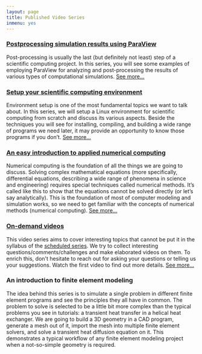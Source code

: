 ```yaml
---
layout: page
title: Published Video Series
inmenu: yes
---
```


### [Postprocessing simulation results using ParaView](postprocessing)

Post-processing is usually the last (but definitely not least) step of a scientific computing project. In this series, you will see some examples of employing ParaView for analyzing and post-processing the results of various types of computational simulations. [See more...](postprocessing)


### [Setup your scientific computing environment](setup)

Environment setup is one of the most fundamental topics we want to talk about. In this series, we will setup a Linux environment for scientific computing from scratch and discuss its various aspects. Beside the techniques you will see for installing, compiling, and building a wide range of programs we need later, it may provide an opportunity to know those programs if you don’t.  [See more...](setup)

### [An easy introduction to applied numerical computing](numerical-computing)

Numerical computing is the foundation of all the things we are going to discuss. Solving complex mathematical equations (more specifically, differential equations, describing a wide range of phenomena in science and engineering) requires special techniques called numerical methods. It’s called like this to show that the equations cannot be solved directly (or let’s say analytically). This is the foundation of most of computer modeling and simulation works, so we need to get familiar with the concepts of numerical methods (numerical computing). [See more...](numerical-computing)

### [On-demand videos](on-demand)

This video series aims to cover interesting topics that cannot be put it in the syllabus of the [scheduled series](../content). We try to collect interesting questions/comments/challenges and make elaborated videos on them. To enrich this, don't hesitate to reach out for asking your questions or telling us your suggestions. Watch the first video to find out more details. [See more...](on-demand)

### An introduction to finite element modeling

The idea behind this series is to simulate a single problem in different finite element programs and see the principles they all have in common. The problem to solve is selected to be a little bit more complex than the typical problems you see in tutorials: a transient heat transfer in a helical heat exchanger. We are going to build a 3D geometry in a CAD program, generate a mesh out of it, import the mesh into multiple finite element solvers, and solve a transient heat diffusion equation on it. This demonstrates a typical workflow of any finite element modeling project when a not-so-simple geometry is required.